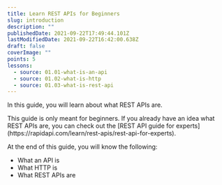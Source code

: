 ```yaml
---
title: Learn REST APIs for Beginners
slug: introduction
description: ""
publishedDate: 2021-09-22T17:49:44.101Z
lastModifiedDate: 2021-09-22T16:42:00.638Z
draft: false
coverImage: ""
points: 5
lessons:
  - source: 01.01-what-is-an-api
  - source: 01.02-what-is-http
  - source: 01.03-what-is-rest-api
---
```


<Lead>In this guide, you will learn about what REST APIs are.</Lead>

<Callout>
  This guide is only meant for beginners. If you already have an idea what REST APIs are, you can check out the [REST API guide for experts](https://rapidapi.com/learn/rest-apis/rest-api-for-experts).
</Callout>

At the end of this guide, you will know the following:
- What an API is
- What HTTP is
- What REST APIs are
